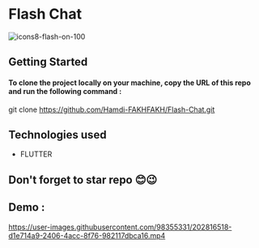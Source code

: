 # Flash Chat
![icons8-flash-on-100](https://user-images.githubusercontent.com/98355331/202874291-e602a971-5581-4b50-b28f-30030cdae1ea.png)
## Getting Started
#### To clone the project locally on your machine, copy the URL of this repo and run the following command :
git clone https://github.com/Hamdi-FAKHFAKH/Flash-Chat.git
## Technologies used
* FLUTTER
## Don't forget to star repo 😊😉
## Demo : 


https://user-images.githubusercontent.com/98355331/202816518-d1e714a9-2406-4acc-8f76-982117dbca16.mp4




